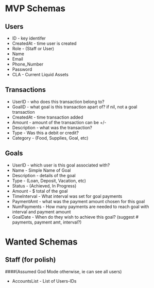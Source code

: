 MVP Schemas
============

## Users
* ID - key identifer
* CreatedAt - time user is created
* Role - (Staff or User)
* Name
* Email
* Phone_Number
* Password
* CLA - Current Liquid Assets

## Transactions
* UserID - who does this transaction belong to?
* GoalID - what goal is this transaction apart of? if nil, not a goal transaction
* CreatedAt - time transaction added
* Amount - amount of the transaction can be +/-
* Description - what was the transaction?
* Type - Was this a debit or credit?
* Category - (Food, Supplies, Goal, etc)

## Goals
* UserID - which user is this goal associated with?
* Name - Simple Name of Goal
* Description - details of the goal
* Type - (Loan, Deposit, Vacation, etc)
* Status - (Achieved, In Progress)
* Amount - $ total of the goal
* TimeInterval - What interval was set for goal payments
* PaymentAmt - what was the payment amount chosen for this goal
* NumPayments - How many payments are needed to reach goal with interval and payment amount
* GoalDate - When do they wish to achieve this goal? (suggest # payments, payment amt, interval?)

Wanted Schemas
===============

## Staff (for polish)
####(Assumed God Mode otherwise, ie can see all users)

* AccountsList - List of Users-IDs